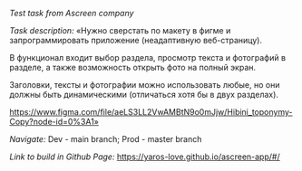 *Test task from Ascreen company*

*Task description:*
«Нужно сверстать по макету в фигме и запрограммировать приложение (неадаптивную веб-страницу).

В функционал входит выбор раздела, просмотр текста и фотографий в разделе, а также возможность открыть фото на полный экран.

Заголовки, тексты и фотографии можно использовать любые, но они должны быть динамическими (отличаться хотя бы в двух разделах).

https://www.figma.com/file/aeLS3LL2VwAMBtN9o0mJjw/Hibini_toponymy-Copy?node-id=0%3A1»

*Navigate:*
Dev - main branch;
Prod - master branch

*Link to build in Github Page:*
https://yaros-love.github.io/ascreen-app/#/
